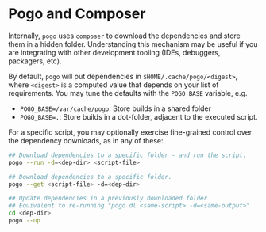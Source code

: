 # Pogo and Composer

Internally, `pogo` uses `composer` to download the dependencies and store them in a hidden folder.
Understanding this mechanism may be useful if you are integrating with other development tooling (IDEs, debuggers, packagers, etc).


By default, `pogo` will put dependencies in `$HOME/.cache/pogo/<digest>`, where `<digest>` is a computed value
that depends on your list of requirements. You may tune the defaults with the `POGO_BASE` variable, e.g.

* `POGO_BASE=/var/cache/pogo`: Store builds in a shared folder
* `POGO_BASE=.`: Store builds in a dot-folder, adjacent to the executed script.

For a specific script, you may optionally exercise fine-grained control over the dependency
downloads, as in any of these:

```bash
## Download dependencies to a specific folder - and run the script.
pogo --run -d=<dep-dir> <script-file>

## Download dependencies to a specific folder.
pogo --get <script-file> -d=<dep-dir>

## Update dependencies in a previously downloaded folder
## Equivalent to re-running "pogo dl <same-script> -d=<same-output>"
cd <dep-dir>
pogo --up
```

